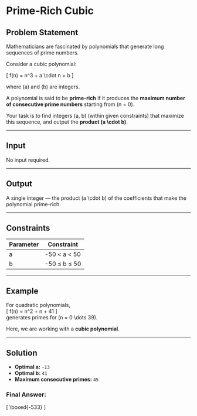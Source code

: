 # Prime-Rich Cubic

## Problem Statement

Mathematicians are fascinated by polynomials that generate long sequences of prime numbers.  

Consider a cubic polynomial:

\[
f(n) = n^3 + a \cdot n + b
\]

where \(a\) and \(b\) are integers.  

A polynomial is said to be **prime-rich** if it produces the **maximum number of consecutive prime numbers** starting from \(n = 0\).  

Your task is to find integers \(a, b\) (within given constraints) that maximize this sequence, and output the **product \(a \cdot b\)**.

---

## Input

No input required.

---

## Output

A single integer — the product \(a \cdot b\) of the coefficients that make the polynomial prime-rich.

---

## Constraints

| Parameter | Constraint |
|----------|------------|
| a | -50 < a < 50 |
| b | -50 ≤ b ≤ 50 |

---

## Example

For quadratic polynomials,  
\[
f(n) = n^2 + n + 41
\]  
generates primes for \(n = 0 \dots 39\).  

Here, we are working with a **cubic polynomial**.

---

## Solution

- **Optimal a:** `-13`  
- **Optimal b:** `41`  
- **Maximum consecutive primes:** `45`  

### Final Answer:

\[
\boxed{-533}
\]

